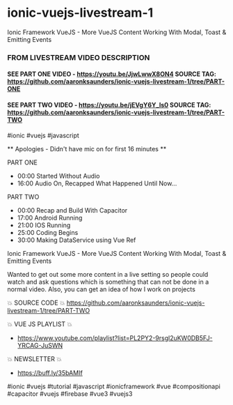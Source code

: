 # ionic-vuejs-livestream-1
Ionic Framework VueJS - More VueJS Content Working With Modal, Toast &amp; Emitting Events

### FROM LIVESTREAM VIDEO DESCRIPTION

#### SEE PART ONE VIDEO - https://youtu.be/JjwLwwX8ON4 SOURCE TAG: https://github.com/aaronksaunders/ionic-vuejs-livestream-1/tree/PART-ONE
#### SEE PART TWO VIDEO - https://youtu.be/jEVgY6Y_ls0 SOURCE TAG: https://github.com/aaronksaunders/ionic-vuejs-livestream-1/tree/PART-TWO

#ionic #vuejs #javascript

** Apologies - Didn't have mic on for first 16 minutes ** 

PART ONE
- 00:00 Started Without Audio
- 16:00 Audio On, Recapped What Happened Until Now...

PART TWO
- 00:00 Recap and Build With Capacitor
- 17:00 Android Running
- 21:00 IOS Running
- 25:00 Coding Begins
- 30:00 Making DataService using Vue Ref


Ionic Framework VueJS - More VueJS Content Working With Modal, Toast & Emitting Events

Wanted to get out some more content in a live setting so people could watch and ask questions which is something that can not be done in a normal video. Also, you can get an idea of how I work on projects

💥 SOURCE CODE 💥
https://github.com/aaronksaunders/ionic-vuejs-livestream-1/tree/PART-TWO

💥 VUE JS PLAYLIST 💥
- https://www.youtube.com/playlist?list=PL2PY2-9rsgl2uKW0DB5FJ-YRCAG-JuSWN

💥 NEWSLETTER 💥
- https://buff.ly/35bAMIf

#ionic #vuejs #tutorial #javascript #ionicframework #vue #compositionapi #capacitor #vuejs #firebase #vue3 #vuejs3

